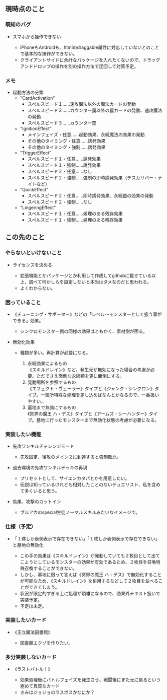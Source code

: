## 現時点のこと

### 既知のバグ

- スマホから操作できない

  - iPhoneもAndroidも、htmlのdraggable属性に対応していないとのことで基本的な操作ができない。
  - クライアントサイドに余計なパッケージを入れたくないので、ドラッグアンドドロップの操作を別の操作方法で迂回して対策予定。

### メモ

- 起動方法の分類
  - "CardActivation"
    - スペルスピード１……速攻魔法以外の魔法カードの発動
    - スペルスピード２……カウンター罠以外の罠カードの発動、速攻魔法の発動
    - スペルスピード３……カウンター罠
  - "IgnitionEffect"
    - メインフェイズ・任意……起動効果、永続魔法の効果の発動
    - その他のタイミング・任意……誘発効果
    - その他のタイミング・強制……誘発効果
  - "TriggerEffect"
    - スペルスピード１・任意……誘発効果
    - スペルスピード１・強制……誘発効果
    - スペルスピード２・任意……なし
    - スペルスピード２・強制……強制の即時誘発効果（デスカリバー・ナイトなど）
  - "QuickEffect"
    - スペルスピード２・任意……即時誘発効果、永続罠の効果の発動
    - スペルスピード２・強制……なし
  - "LingeringEffect"
    - スペルスピード１・任意……処理のある残存効果
    - スペルスピード１・強制……処理のある残存効果

## この先のこと

### やらないといけないこと

- ライセンスを決める

  - 拡張機能とかパッケージとか利用して作成してgithubに載せている以上、調べて何かしらを設定しないと本当はダメなのだと思われる。
  - よくわからない。

### 困っていること

- 《チューニング・サポーター》などの「レベル～モンスターとして扱う事ができる」効果。

  - シンクロモンスター側の同様の効果はともかく、素材側が困る。

- 無効化効果

  - 種類が多い。再計算が必要になる。

    1. 永続効果によるもの  
       《スキルドレイン》など。発生元が無効になった場合の考慮が必要。ただでさえ面倒な永続類を更に面倒にする。
    2. 発動場所を参照するもの  
       《エフェクト・ヴェーラー》タイプと《ジャンク・シンクロン》タイプ。一箇所特殊な処理を差し込めばなんとかなるので、一番扱いやすい。
    3. 墓地まで無効にするもの  
       《冥界の魔王 ハ・デス》タイプと《アームズ・シーハンター》タイプ。墓地に行ったモンスターまで無効化状態の考慮が必要になる。

### 実装したい機能

- 先攻ワンキルチャレンジモード

  - 先攻固定、後攻のメイン２に到達すると強制敗北。

- 過去環境の先攻ワンキルデッキの再現

  - プリセットとして、サイエンカタパとかを用意したい。
  - 伝説は知っているけれども相対したことのないデュエリスト、私を含めて多くいると思う。

- 効果、攻撃のカットイン

  - ブルアカのspecial生徒ノーマルスキルみたいなイメージで。

### 仕様（予定）

- 「１体しか表側表示で存在できない」「１枚しか表側表示で存在できない」と墓地の無効化

  - この手の効果は《スキルドレイン》が発動していても２枚目として出てこようとしているモンスターの効果が有効であるため、２枚目を召喚特殊召喚することができない。
  - しかし、墓地に限って言えば《冥界の魔王 ハ・デス》で無効化することが可能なため、《スキルドレイン》を併用するなどして２枚目を並べることができてしまう。
  - 状況が限定的すぎる上に処理が煩雑になるので、効果外テキスト扱いで実装予定。
  - 予定は未定。

### 実装したいカード

- 《王立魔法図書館》

  - 図書館エクゾを作りたい。

### 多分実装しないカード

- 《ラストバトル！》

  - 効果処理後にバトルフェイズを発生させ、戦闘後にまた元に戻るという極めて異質なカード
  - きみはジョジョのラスボスかなにか？
